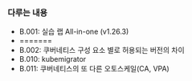 ### 다루는 내용 
- B.001: 실습 랩 All-in-one (v1.26.3)
- =======
- B.002: 쿠버네티스 구성 요소 별로 허용되는 버전의 차이
- B.010: kubemigrator
- B.011: 쿠버네티스의 또 다른 오토스케일(CA, VPA)

